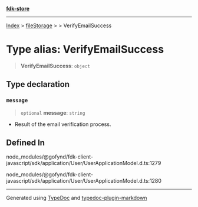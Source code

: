 [**fdk-store**](../../../README.md)
***

[Index](../../../API.md) > [fileStorage](../../README.md) > [<internal>](../README.md) > VerifyEmailSuccess

# Type alias: VerifyEmailSuccess

> **VerifyEmailSuccess**: `object`

## Type declaration

### `message`

> `optional` **message**: `string`

- Result of the email verification process.

## Defined In

node\_modules/@gofynd/fdk-client-javascript/sdk/application/User/UserApplicationModel.d.ts:1279

node\_modules/@gofynd/fdk-client-javascript/sdk/application/User/UserApplicationModel.d.ts:1280

***
Generated using [TypeDoc](https://typedoc.org/) and [typedoc-plugin-markdown](https://www.npmjs.com/package/typedoc-plugin-markdown)

